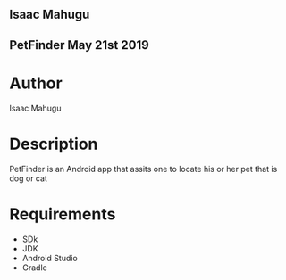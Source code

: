 ## Isaac Mahugu
## PetFinder May 21st 2019

# Author
Isaac Mahugu

# Description
PetFinder is an Android app that assits one to locate his or her pet that is dog or cat

# Requirements

* SDk
* JDK
* Android Studio
* Gradle

